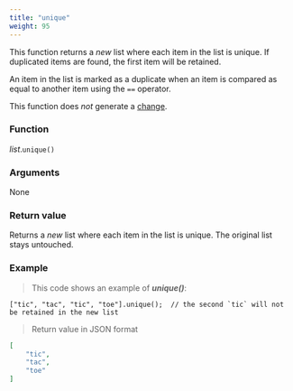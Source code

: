 ```yaml
---
title: "unique"
weight: 95
---
```


This function returns a *new* list where each item in the list is unique. If duplicated items are found, the first item will be retained.

An item in the list is marked as a duplicate when an item is compared as equal to another item using the `==` operator.

This function does *not* generate a [change](../../../overview/changes).

### Function

*list*.`unique()`


### Arguments

None

### Return value

Returns a *new* list where each item in the list is unique. The original list stays untouched.

### Example

> This code shows an example of ***unique()***:

```thingsdb,json_response
["tic", "tac", "tic", "toe"].unique();  // the second `tic` will not be retained in the new list
```

> Return value in JSON format

```json
[
    "tic",
    "tac",
    "toe"
]
```
